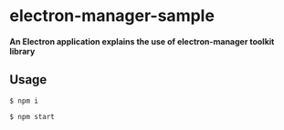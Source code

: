 # electron-manager-sample

#### An Electron application explains the use of electron-manager toolkit library

## Usage

```bash
$ npm i

$ npm start
```
